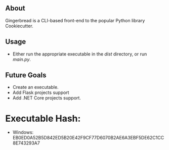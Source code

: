 
## About

Gingerbread is a CLI-based front-end to the popular Python library Cookiecutter.

## Usage

* Either run the appropriate executable in the *dist* directory, or run *main.py*.

## Future Goals

* Create an executable.
* Add Flask projects support
* Add .NET Core projects support.

# Executable Hash:

* Windows: EB0ED0A52B5D842ED5B20E42F9CF77D6070B2AE6A3EBF5DE62C1CC8E743293A7